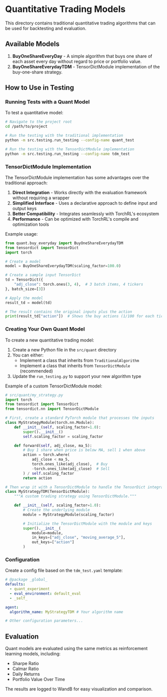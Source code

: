 # Quantitative Trading Models

This directory contains traditional quantitative trading algorithms that can be used for backtesting and evaluation.

## Available Models

1. **BuyOneShareEveryDay** - A simple algorithm that buys one share of each asset every day without regard to price or portfolio value.
2. **BuyOneShareEverydayTDM** - TensorDictModule implementation of the buy-one-share strategy.

## How to Use in Testing

### Running Tests with a Quant Model

To test a quantitative model:

```bash
# Navigate to the project root
cd /path/to/project

# Run the testing with the traditional implementation
python -m src.testing.run_testing --config-name quant_test

# Run the testing with the TensorDictModule implementation
python -m src.testing.run_testing --config-name tdm_test
```

### TensorDictModule Implementation

The TensorDictModule implementation has some advantages over the traditional approach:

1. **Direct Integration** - Works directly with the evaluation framework without requiring a wrapper
2. **Simplified Interface** - Uses a declarative approach to define input and output keys
3. **Better Compatibility** - Integrates seamlessly with TorchRL's ecosystem
4. **Performance** - Can be optimized with TorchRL's compile and optimization tools

Example usage:

```python
from quant.buy_everyday import BuyOneShareEverydayTDM
from tensordict import TensorDict
import torch

# Create a model
model = BuyOneShareEverydayTDM(scaling_factor=100.0)

# Create a sample input TensorDict
td = TensorDict({
    "adj_close": torch.ones(3, 4),  # 3 batch items, 4 tickers
}, batch_size=[3])

# Apply the model
result_td = model(td)

# The result contains the original inputs plus the action
print(result_td["action"])  # Shows the buy actions (1/100 for each ticker)
```

### Creating Your Own Quant Model

To create a new quantitative trading model:

1. Create a new Python file in the `src/quant` directory
2. You can either:
   - Implement a class that inherits from `TraditionalAlgorithm`
   - Implement a class that inherits from `TensorDictModule` (recommended)
3. Update the `run_testing.py` to support your new algorithm type

Example of a custom TensorDictModule model:

```python
# src/quant/my_strategy.py
import torch
from tensordict import TensorDict
from tensordict.nn import TensorDictModule

# First, create a standard PyTorch module that processes the inputs
class MyStrategyModule(torch.nn.Module):
    def __init__(self, scaling_factor=1.0):
        super().__init__()
        self.scaling_factor = scaling_factor

    def forward(self, adj_close, ma_5):
        # Buy 1 share when price is below MA, sell 1 when above
        action = torch.where(
            adj_close < ma_5,
            torch.ones_like(adj_close),  # Buy
            -torch.ones_like(adj_close)  # Sell
        ) / self.scaling_factor
        return action

# Then wrap it with a TensorDictModule to handle the TensorDict integration
class MyStrategyTDM(TensorDictModule):
    """A custom trading strategy using TensorDictModule."""

    def __init__(self, scaling_factor=1.0):
        # Create the underlying module
        module = MyStrategyModule(scaling_factor)

        # Initialize the TensorDictModule with the module and keys
        super().__init__(
            module=module,
            in_keys=["adj_close", "moving_average_5"],
            out_keys=["action"]
        )
```

### Configuration

Create a config file based on the `tdm_test.yaml` template:

```yaml
# @package _global_
defaults:
  - quant_experiment
  - eval_environment: default_eval
  - _self_

agent:
  algorithm_name: MyStrategyTDM # Your algorithm name

# Other configuration parameters...
```

## Evaluation

Quant models are evaluated using the same metrics as reinforcement learning models, including:

- Sharpe Ratio
- Calmar Ratio
- Daily Returns
- Portfolio Value Over Time

The results are logged to WandB for easy visualization and comparison.

